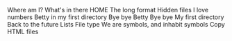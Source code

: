 Where am I?
What's in there
HOME
The long format
Hidden files
I love numbers
Betty in my first directory
Bye bye Betty
Bye bye My first directory
Back to the future
Lists
File type
We are symbols, and inhabit symbols
Copy HTML files
